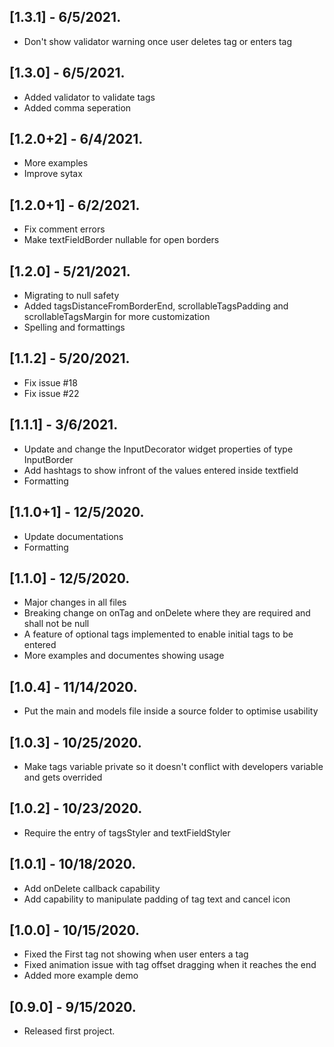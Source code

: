 ## [1.3.1] - 6/5/2021.
* Don't show validator warning once user deletes tag or enters tag

## [1.3.0] - 6/5/2021.
* Added validator to validate tags
* Added comma seperation

## [1.2.0+2] - 6/4/2021.
* More examples
* Improve sytax

## [1.2.0+1] - 6/2/2021.
* Fix comment errors
* Make textFieldBorder nullable for open borders

## [1.2.0] - 5/21/2021.
* Migrating to null safety
* Added tagsDistanceFromBorderEnd, scrollableTagsPadding and scrollableTagsMargin for more customization
* Spelling and formattings

## [1.1.2] - 5/20/2021.
* Fix issue #18
* Fix issue #22

## [1.1.1] - 3/6/2021.
* Update and change the InputDecorator widget properties of type InputBorder 
* Add hashtags to show infront of the values entered inside textfield
* Formatting 

## [1.1.0+1] - 12/5/2020.
* Update documentations
* Formatting 

## [1.1.0] - 12/5/2020.
* Major changes  in all files
* Breaking change on onTag and onDelete where they are required and shall not be null
* A feature of optional tags implemented to enable initial tags to be entered
* More examples and documentes showing usage

## [1.0.4] - 11/14/2020.
* Put the main and models file inside a source folder to optimise usability

## [1.0.3] - 10/25/2020.
* Make tags variable private so it doesn't conflict with developers variable and gets overrided

## [1.0.2] - 10/23/2020.
* Require the entry of tagsStyler and textFieldStyler

## [1.0.1] - 10/18/2020.
* Add onDelete callback capability
* Add capability to manipulate padding of tag text and cancel icon

## [1.0.0] - 10/15/2020.
* Fixed the First tag not showing when user enters a tag
* Fixed animation issue with tag offset dragging when it reaches the end
* Added more example demo

## [0.9.0] - 9/15/2020.
* Released first project.
